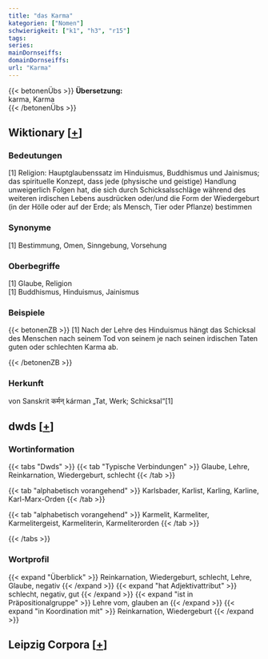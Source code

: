 ```yaml
---
title: "das Karma"
kategorien: ["Nomen"]
schwierigkeit: ["k1", "h3", "r15"]
tags:
series:
mainDornseiffs:
domainDornseiffs:
url: "Karma"
---
```


{{< betonenÜbs >}}
**Übersetzung:**  
karma, Karma  
{{< /betonenÜbs >}}

## Wiktionary [[+](https://de.wiktionary.org/wiki/Karma)]

### Bedeutungen
[1] Religion: Hauptglaubenssatz im Hinduismus, Buddhismus und Jainismus; das spirituelle Konzept, dass jede (physische und geistige) Handlung unweigerlich Folgen hat, die sich durch Schicksalsschläge während des weiteren irdischen Lebens ausdrücken oder/und die Form der Wiedergeburt (in der Hölle oder auf der Erde; als Mensch, Tier oder Pflanze) bestimmen  

### Synonyme
[1] Bestimmung, Omen, Sinngebung, Vorsehung  

### Oberbegriffe
[1] Glaube, Religion  
[1] Buddhismus, Hinduismus, Jainismus  

### Beispiele
{{< betonenZB >}}
[1] Nach der Lehre des Hinduismus hängt das Schicksal des Menschen nach seinem Tod von seinem je nach seinen irdischen Taten guten oder schlechten Karma ab.  

{{< /betonenZB >}}
### Herkunft
von Sanskrit कर्मन् kárman „Tat, Werk; Schicksal“[1]  



## dwds [[+](https://www.dwds.de/wb/Karma)]

### Wortinformation
{{< tabs "Dwds" >}}
{{< tab "Typische Verbindungen" >}}
Glaube, Lehre, Reinkarnation, Wiedergeburt, schlecht
{{< /tab >}}

{{< tab "alphabetisch vorangehend" >}}
Karlsbader, Karlist, Karling, Karline, Karl-Marx-Orden
{{< /tab >}}

{{< tab "alphabetisch vorangehend" >}}
Karmelit, Karmeliter, Karmelitergeist, Karmeliterin, Karmeliterorden
{{< /tab >}}

{{< /tabs >}}

### Wortprofil
{{< expand "Überblick" >}} Reinkarnation, Wiedergeburt, schlecht, Lehre, Glaube, negativ {{< /expand >}}
{{< expand "hat Adjektivattribut" >}} schlecht, negativ, gut {{< /expand >}}
{{< expand "ist in Präpositionalgruppe" >}} Lehre vom, glauben an {{< /expand >}}
{{< expand "in Koordination mit" >}} Reinkarnation, Wiedergeburt {{< /expand >}}

## Leipzig Corpora [[+](https://corpora.uni-leipzig.de/en/res?word=Karma&corpusId=deu_newscrawl-public_2018)]

